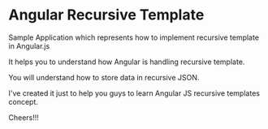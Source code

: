 Angular Recursive Template
==========================

Sample Application which represents how to implement recursive template in Angular.js

It helps you to understand how Angular is handling recursive template.

You will understand how to store data in recursive JSON.

I've created it just to help you guys to learn Angular JS recursive templates concept.

Cheers!!!
